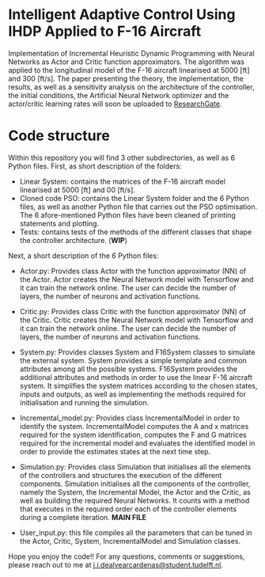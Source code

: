 # Intelligent Adaptive Control Using IHDP Applied to F-16 Aircraft
Implementation of Incremental Heuristic Dynamic Programming with Neural Networks as Actor and Critic function approximators.
The algorithm was applied to the longitudinal model of the F-16 aircraft linearised at 5000 [ft] and 300 [ft/s]. The paper
presenting the theory, the implementation, the results, as well as a sensitivity analysis on the architecture of the controller, the initial conditions,
the Artificial Neural Network optimizer and the actor/critic learning rates will soon be uploaded to 
[ResearchGate](https://www.researchgate.net/profile/Jose_Ignacio_De_Alvear_Cardenas).

# Code structure
Within this repository you will find 3 other subdirectories, as well as 6 Python 
files. First, as short description of the folders:

- Linear System: contains the matrices of the F-16 aircraft model linearised at
5000 [ft] and 00 [ft/s].
- Cloned code PSO: contains the Linear System folder and the 6 Python files, as 
well as another Python file that carries out the PSO optimisation. The 6 
afore-mentioned Python files have been cleaned of printing statements and
plotting.
- Tests: contains tests of the methods of the different classes that shape the controller architecture. (**WIP**)

Next, a short description of the 6 Python files:

- Actor.py: Provides class Actor with the function approximator (NN) of the Actor.
Actor creates the Neural Network model with Tensorflow and it can train the network online.
The user can decide the number of layers, the number of neurons and activation functions.

- Critic.py: Provides class Critic with the function approximator (NN) of the Critic.
Critic creates the Neural Network model with Tensorflow and it can train the network online. 
The user can decide the number of layers, the number of neurons and activation functions. 

- System.py: Provides classes System and F16System classes to simulate the external system.
System provides a simple template and common attributes among all the possible systems.
F16System provides the additional attributes and methods in order to use the linear F-16
aircraft system. It simplifies the system matrices according to the chosen states, inputs and
outputs, as well as implementing the methods required for initialisation and running the simulation.

- Incremental_model.py: Provides class IncrementalModel in order to identify the system.
IncrementalModel computes the A and x matrices required for the system identification,
computes the F and G matrices required for the incremental model and evaluates the
identified model in order to provide the estimates states at the next time step.

- Simulation.py: Provides class Simulation that initialises all the elements of the controllers and structures the execution of the
different components. Simulation initialises all the components of the controller, namely the System, the Incremental Model, the Actor and the
Critic, as well as building the required Neural Networks. It counts with a method that executes in the required order
each of the controller elements during a complete iteration. **MAIN FILE**

- User_input.py: this file compiles all the parameters that can be tuned in the
Actor, Critic, System, IncrementalModel and Simulation classes.

Hope you enjoy the code!! For any questions, comments or suggestions, please reach out to me at 
[j.i.dealvearcardenas@student.tudelft.nl](j.i.dealvearcardenas@student.tudelft.nl).